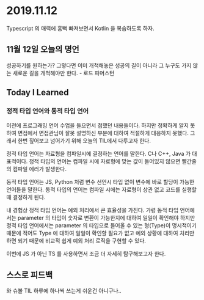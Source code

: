# 2019.11.12

Typescript 의 매력에 흠뻑 빠져보면서 Kotlin 을 복습하도록 하자.

## 11월 12일 오늘의 명언

성공하기를 원하는가? 그렇다면 이미 개척해놓은 성공의 길이 아니라 그 누구도 가지 않는 새로운 길을 개척해야만 한다. - 로드 파머스턴

## Today I Learned

### 정적 타입 언어와 동적 타입 언어

이전에 프로그래밍 언어 수업을 들으면서 접했던 내용들이다.
하지만 정확하게 알지 못하여 면접에서 면접관님이 잘못 설명하신 부분에 대하여 적절하게 대응하지 못했다.
그래서 한번 짚어보고 넘어가기 위해 오늘의 TIL에서 다루고자 한다.

정적 타입 언어는 자료형을 컴파일시에 결정하는 언어를 말한다. C나 C++, Java 가 대표적이다.
정적 타입의 언어는 컴파일 시에 자료형에 맞는 값이 들어있지 않으면 빨간줄의 컴파일 에러가 발생한다.

동적 타입 언어는 JS, Python 처럼 변수 선언시 타입 없이 변수에 바로 할당이 가능한 언어들을 말한다.
동적 타입의 언어는 컴파일 시에는 자료형이 상관 없고 코드를 실행할 때 결정하게 된다.

내 경험상 정적 타입 언어는 예외 처리에서 큰 효율성을 가진다. 가령 동적 타입 언어에서는 parameter 의 타입이 숫자로 변환이
가능한지에 대하여 일일이 확인해야 하지만 정적 타입 언어에서는 parameter 의 타입으로 들어올 수 있는 형(Type)이 명시적이기 때문에
적어도 Type 에 대하여 일일이 확인할 필요가 없고 예외 상황에 대하여 처리만 하면 되기 때문에 비교적 쉽게 예외 처리 로직을
구현할 수 있다.

이번에 JS 가 아닌 TS 를 사용하면서 조금 더 자세히 탐구해보고자 한다.


## 스스로 피드백

와 슈볼 TIL 하루에 하나씩 쓰는게 쉬운건 아니구나..
